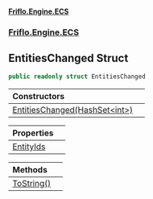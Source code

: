 #### [Friflo.Engine.ECS](index.md#'index')
### [Friflo.Engine.ECS](Friflo.Engine.ECS.md#'Friflo.Engine.ECS')

## EntitiesChanged Struct

```csharp
public readonly struct EntitiesChanged
```

| Constructors | |
| :--- | :--- |
| [EntitiesChanged(HashSet&lt;int&gt;)](EntitiesChanged.EntitiesChanged(HashSet_int_).md#'Friflo.Engine.ECS.EntitiesChanged.EntitiesChanged(System.Collections.Generic.HashSet<int>)') | |

| Properties | |
| :--- | :--- |
| [EntityIds](EntitiesChanged.EntityIds.md#'Friflo.Engine.ECS.EntitiesChanged.EntityIds') | |

| Methods | |
| :--- | :--- |
| [ToString()](EntitiesChanged.ToString().md#'Friflo.Engine.ECS.EntitiesChanged.ToString()') | |

